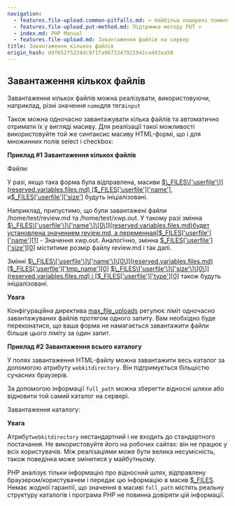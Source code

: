 ```yaml
---
navigation:
  - features.file-upload.common-pitfalls.md: « Найбільш поширені помилки
  - features.file-upload.put-method.md: Підтримка методу PUT »
  - index.md: PHP Manual
  - features.file-upload.md: Завантаження файлів на сервер
title: Завантаження кількох файлів
origin_hash: ddf652f5224dc9f1fa9671347921941ca401ea50
---
```

## Завантаження кількох файлів

Завантаження кількох файлів можна реалізувати, використовуючи, наприклад, різні значення `name`для тега`input`

Також можна одночасно завантажувати кілька файлів та автоматично отримати їх у вигляді масиву. Для реалізації такої можливості використовуйте той же синтаксис масиву HTML-формі, що і для множинних полів select і checkbox:

**Приклад #1 Завантаження кількох файлів**

Файли:

У разі, якщо така форма була відправлена, масиви [$\_FILES\['userfile'\]](reserved.variables.files.md) [$\_FILES\['userfile'\]\['name'\]](reserved.variables.files.md), и[$\_FILES\['userfile'\]\['size'\]](reserved.variables.files.md) будуть ініціалізовані.

Наприклад, припустимо, що були завантажені файли /home/test/review.md та /home/test/xwp.out. У такому разі змінна [$\_FILES\['userfile'\]\['name'\]\[0\]](reserved.variables.files.md)будет установлена значением review.md, а переменная[$\_FILES\['userfile'\]\['name'\]\[1\]](reserved.variables.files.md) - Значення xwp.out. Аналогічно, змінна [$\_FILES\['userfile'\]\['size'\]\[0\]](reserved.variables.files.md) міститиме розмір файлу review.md і так далі.

Змінні [$\_FILES\['userfile'\]\['name'\]\[0\]](reserved.variables.files.md) [$\_FILES\['userfile'\]\['tmp\_name'\]\[0\]](reserved.variables.files.md) [$\_FILES\['userfile'\]\['size'\]\[0\]](reserved.variables.files.md) і [$\_FILES\['userfile'\]\['type'\]\[0\]](reserved.variables.files.md) також будуть ініціалізовані.

**Увага**

Конфігураційна директива [max\_file\_uploads](ini.core.md#ini.max-file-uploads) регулює ліміт одночасно завантажуваних файлів протягом одного запиту. Вам необхідно буде переконатися, що ваша форма не намагається завантажити файли більше цього ліміту за один запит.

**Приклад #2 Завантаження всього каталогу**

У полях завантаження HTML-файлу можна завантажити весь каталог за допомогою атрибуту `webkitdirectory`. Він підтримується більшістю сучасних браузерів.

За допомогою інформації `full_path` можна зберегти відносні шляхи або відновити той самий каталог на сервері.

Завантаження каталогу:

**Увага**

Атрибут`webkitdirectory` нестандартний і не входить до стандартного постачання. Не використовуйте його на робочих сайтах: він не працює у всіх користувачів. Між реалізаціями може бути велика несумісність, також поведінка може змінитися у майбутньому.

PHP аналізує тільки інформацію про відносний шлях, відправлену браузером/користувачем і передає цю інформацію в масив [$\_FILES](reserved.variables.files.md). Немає жодної гарантії, що значення в масиві `full_path` містять реальну структуру каталогів і програма PHP не повинна довіряти цій інформації.
